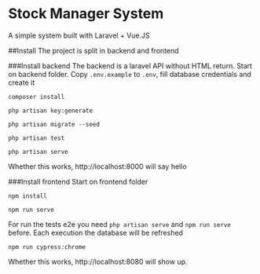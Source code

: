 # Stock Manager System
A simple system built with Laravel + Vue.JS

##Install
The project is split in backend and frontend

###Install backend
The backend is a laravel API without HTML return.
Start on backend folder.
Copy `.env.example` to `.env`,  fill database credentials and create it

`composer install`

`php artisan key:generate`

`php artisan migrate --seed`

`php artisan test`

`php artisan serve`

Whether this works, http://localhost:8000 will say hello

###Install frontend
Start on frontend folder

`npm install`

`npm run serve`

For run the tests e2e you need `php artisan serve` and `npm run serve` before. Each execution the database will be refreshed

`npm run cypress:chrome`

Whether this works, http://localhost:8080 will show up.
